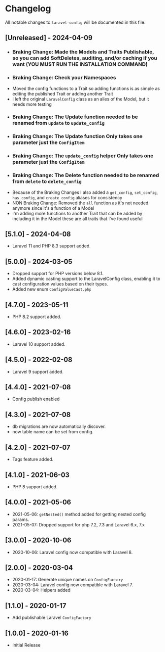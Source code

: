 # Changelog
All notable changes to `laravel-config` will be documented in this file.

## [Unreleased] - 2024-04-09

- ### Braking Change: Made the Models and Traits Publishable, so you can add SoftDeletes, auditing, and/or caching if you want (YOU MUST RUN THE INSTALLATION COMMAND)
- ### Braking Change: Check your Namespaces 
- Moved the config functions to a Trait so adding functions is as simple as editing the published Trait or adding another Trait
- I left the original `LaravelConfig` class as an alies of the Model, but it needs more testing
- ### Braking Change: The Update function needed to be renamed from `update` to `update_config`
- ### Braking Change: The Update function Only takes one parameter just the `ConfigItem`
- ### Braking Change: The `update_config` helper Only takes one parameter just the `ConfigItem`
- ### Braking Change: The Delete function needed to be renamed from `delete` to `delete_config`
- Because of the Braking Changes I also added a `get_config`, `set_config`, `has_config`, and `create_config` aliases for consistency
- NON Braking Change: Removed the `all` function as it's not needed anymore since it's a function of a Model
- I'm adding more functions to another Trait that can be added by including it in the Model these are all traits that I've found useful

## [5.1.0] - 2024-04-08

- Laravel 11 and PHP 8.3 support added.

## [5.0.0] - 2024-03-05

- Dropped support for PHP versions below 8.1.
- Added dynamic casting support to the LaravelConfig class, enabling it to cast configuration values based on their types.
- Added new enum `ConfigValueCast.php`

## [4.7.0] - 2023-05-11

- PHP 8.2 support added.

## [4.6.0] - 2023-02-16

- Laravel 10 support added.

## [4.5.0] - 2022-02-08

- Laravel 9 support added.

## [4.4.0] - 2021-07-08

- Config publish enabled

## [4.3.0] - 2021-07-08

- db migrations are now automatically discover.
- now table name can be set from config.

## [4.2.0] - 2021-07-07

- Tags feature added.

## [4.1.0] - 2021-06-03

- PHP 8 support added.

## [4.0.0] - 2021-05-06

- 2021-05-06: `getNested()` method added for getting nested config params.
- 2021-05-07: Dropped support for php 7.2, 7.3 and Laravel 6.x, 7.x

## [3.0.0] - 2020-10-06

- 2020-10-06: Laravel config now compatible with Laravel 8.

## [2.0.0] - 2020-03-04

- 2020-01-17: Generate unique names on `ConfigFactory`
- 2020-03-04: Laravel config now compatible with Laravel 7.
- 2020-03-04: Helpers added

## [1.1.0] - 2020-01-17

- Add publishable Laravel `ConfigFactory` 

## [1.0.0] - 2020-01-16

- Initial Release
